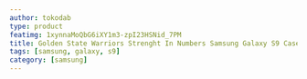 ```yaml
---
author: tokodab
type: product
featimg: 1xynnaMoQbG6iXY1m3-zpI23HSNid_7PM
title: Golden State Warriors Strenght In Numbers Samsung Galaxy S9 Case
tags: [samsung, galaxy, s9]
category: [samsung]
---
```

